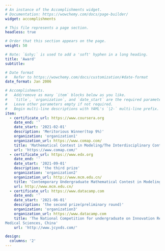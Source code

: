 ```yaml
---
# An instance of the Accomplishments widget.
# Documentation: https://wowchemy.com/docs/page-builder/
widget: accomplishments

# This file represents a page section.
headless: true

# Order that this section appears on the page.
weight: 50

# Note: `&shy;` is used to add a 'soft' hyphen in a long heading.
title: 'Award'
subtitle:

# Date format
#   Refer to https://wowchemy.com/docs/customization/#date-format
date_format: Jan 2006

# Accomplishments.
#   Add/remove as many `item` blocks below as you like.
#   `title`, `organization`, and `date_start` are the required parameters.
#   Leave other parameters empty if not required.
#   Begin multi-line descriptions with YAML's `|2-` multi-line prefix.
item:
  - certificate_url: https://www.coursera.org
    date_end: ''
    date_start: '2021-02-01'
    description: 'Meritorious Winner(top 9%)'
    organization: 'organization1'
    organization_url: https://www.comap.com/
    title: 'Mathematical Contest in Modeling/The Interdisciplinary Contest in Modeling(MCM/ICM)'
    url: 'https://www.comap.com/'
  - certificate_url: https://www.edx.org
    date_end: ''
    date_start: '2021-09-01'
    description: 'the third prize'
    organization: 'organization2'
    organization_url: http://www.mcm.edu.cn/
    title: 'Contemporary Undergraduate Mathematical Contest in Modeling(CUMCM), China'
    url: http://www.mcm.edu.cn/
  - certificate_url: https://www.datacamp.com
    date_end: ''
    date_start: '2021-06-01'
    description: 'the second prize(preliminary round)'
    organization: 'organization3'
    organization_url: https://www.datacamp.com
    title: 'The National Competition for undergraduate on Innovation Research & Experimental Design in Basic
Medical Sciences, China'
    url: 'http://www.jcyxds.com/'

design:
  columns: '2'
---
```

